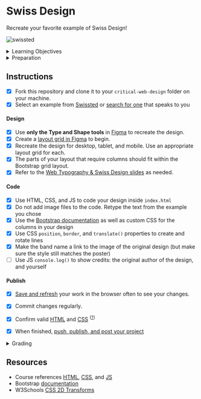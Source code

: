 
# Swiss Design

Recreate your favorite example of Swiss Design!

![swissted](assets/img/swissted.png)


<details>
<summary>Learning Objectives</summary>

Students who complete this assignment will be able to:

- List major themes and influences from modernist "Swiss" design movement.
- Explain essential processes of modern web design like responsive layouts, breakpoints, layout grids.
- Recreate a static design as a responsive web page using layout grids and Figma.
- Use HTML, CSS, JS to code a custom web page design.

</details>

<details>
<summary>Preparation</summary>

Complete the following to prepare for this assignment. See [Resources](#resources) for additional information as needed.

- [Figma Design Lessons](https://www.figma.com/resources/learn-design/lessons/)
- [Codecademy: CSS 4-1 Color](https://www.codecademy.com/learn/learn-css) (1-8)
- [Codecademy: CSS 5-1 Typography](https://www.codecademy.com/learn/learn-css) (1-19)

</details>



## Instructions

- [x] Fork this repository and clone it to your `critical-web-design` folder on your machine.
- [x] Select an example from [Swissted](https://www.swissted.com/) or [search for one](https://duckduckgo.com/?q=swiss+design+examples&iax=images&ia=images) that speaks to you

#### Design
- [x] Use **only the Type and Shape tools** in [Figma](https://figma.com) to recreate the design.
- [x] Create a [layout grid in Figma](https://help.figma.com/hc/en-us/articles/360040450513-Create-layout-grids-with-grids-columns-and-rows) to begin.
- [x] Recreate the design for desktop, tablet, and mobile. Use an appropriate layout grid for each.
- [x] The parts of your layout that require columns should fit within the Bootstrap grid layout.
- [x] Refer to the [Web Typography & Swiss Design slides](https://docs.google.com/presentation/d/10cE33DrhL79NI6ypYxT8epK34e5a6ZE5j6Oj2Gk1krQ/edit#slide=id.g4f07d111a9_0_0) as needed.

#### Code
- [x] Use HTML, CSS, and JS to code your design inside `index.html`
- [x] Do not add image files to the code. Retype the text from the example you chose
- [x] Use the [Bootstrap documentation](https://getbootstrap.com/docs/) as well as custom CSS for the columns in your design
- [x] Use CSS `position`, `border`, and `translate()` properties to create and rotate lines
- [x] Make the band name a link to the image of the original design (but make sure the style still matches the poster)
- [ ] Use JS `console.log()` to show credits: the original author of the design, and yourself  

#### Publish
- [x] [Save and refresh](https://github.com/omundy/learn-computing/blob/main/topics-keyboard-shortcuts.md#web-development-edit-save-refresh-loop) your work in the browser often to see your changes.
- [x] Commit changes regularly.
- [x] Confirm valid [HTML](https://validator.w3.org/) and [CSS](https://jigsaw.w3.org/css-validator/) <sup>([?](https://github.com/omundy/dig245-critical-web-design/blob/main/reference-sheets/css.md#css-validation))</sup>
- [x] When finished, [push, publish, and post your project](https://docs.google.com/document/d/17U_zmzM_eML_qkG0PaOdDRcEk3YEmbiQ1TyNnbAM08k/edit#bookmark=id.8jryplv1i8a)





<details>
<summary>Grading</summary>

Refer to this [rubric](https://docs.google.com/document/d/1daQKCtPQCRhu2RhqHZbqBKVeJP7OcyCypLadfn14zBA/edit)

</details>




## Resources

- Course references [HTML](https://github.com/omundy/dig245-critical-web-design/blob/main/reference-sheets/html.md), [CSS](https://github.com/omundy/dig245-critical-web-design/blob/main/reference-sheets/css.md), and [JS](https://github.com/omundy/dig245-critical-web-design/blob/main/reference-sheets/javascript.md)
- Bootstrap [documentation](https://getbootstrap.com/docs/)
- W3Schools [CSS 2D Transforms](https://www.w3schools.com/Css/css3_2dtransforms.asp)
